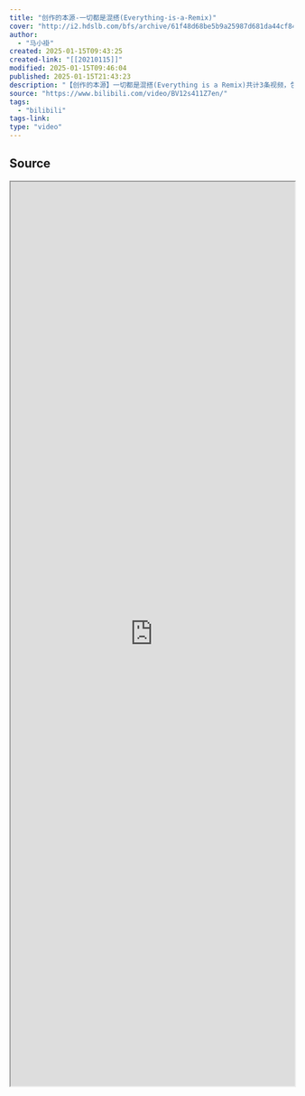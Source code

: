 ```yaml
---
title: "创作的本源-一切都是混搭(Everything-is-a-Remix)"
cover: "http://i2.hdslb.com/bfs/archive/61f48d68be5b9a25987d681da44cf844f882eddb.jpg@189w_107h.webp"
author:
  - "马小褂"
created: 2025-01-15T09:43:25
created-link: "[[20210115]]"
modified: 2025-01-15T09:46:04
published: 2025-01-15T21:43:23
description: "【创作的本源】一切都是混搭(Everything is a Remix)共计3条视频，包括：正片、Matrix、Kill Bill等，UP主更多精彩视频，请关注UP账号。"
source: "https://www.bilibili.com/video/BV12s411Z7en/"
tags:
  - "bilibili"
tags-link:
type: "video"
---
```


## Source

<iframe src='https://player.bilibili.com/player.html?isOutside=true&bvid=BV12s411Z7en&p=1&autoplay=false' style='height:40vh;width:100%' class='iframe-radius' allow='fullscreen'/><center>via: <a href='https://www.bilibili.com/video/BV12s411Z7en' target='_blank' class='external-link'>https://www.bilibili.com/video/BV12s411Z7en</a></center>

<iframe src="https://www.youtube.com/embed/nJPERZDfyWc" allow="accelerometer; autoplay; clipboard-write; encrypted-media; gyroscope; picture-in-picture; web-share" referrerpolicy="strict-origin-when-cross-origin" allowfullscreen/><center>via: <a href='https://www.youtube.com/watch?v=nJPERZDfyWc' target='_blank' class='external-link'>https://www.youtube.com/watch?v=nJPERZDfyWc</a></center>

## Notes

- 糖山帮从 Chic 乐队的“Good Times”中采样了贝斯 riff 并用在自己 1979 年的热门单曲“Rapper's Delight”中
- **The song remains the same**
    - 重金属的首创 剪纸 重排
    - 齐柏林，When Zeppelin used someone else's material,they didn't attribute song writing
    - 并且修改的并不完全很难叫做原创 没有做出根本的改变
    - Covers
        - Performances of other people's material
    - Knock-offs
        - Copies that stay within legal boundaries
- **Remix 公司**
    - genre movie
    - subgenre movie
        - 将 genre 挪用、转化或是颠覆
    - 很多镜头被当做特效模板
    - Creation requires influence.
    - 我们创造的一切,都是既有创造物、我们的生活以及其他人的生活的 remix. 正如牛顿所言：“我们站在巨人的肩上。”(伯纳德）
    - 创造领域被一层迷思笼罩 如 " 创作来自灵感 " " 原创就是打破常规 " " 创造是天才的专属，迸发于电光火石之间 "
    - 当日常思考应用于既有的素材中，创造力就会诞生
    - 创造力的温床，copy
    - 直到熟练掌握自己的领域之前。我们是没办法创造新的东西的。而这个过程通过复制来完成比方说，所有的艺术家都是模仿前人来渡过成长期 我们考复制建立知识和理解的根基
    - **创造力的元素**
        - 通过连接各种创意 才会有创造性的飞跃

        - 17：52 强势的文化观掩盖了创造力相互依存的事实 我仅仅是把别人发明的东西组装起来，而那些发明者背后也都经历了数个世纪的研究。 那些教育人们历史进步是由极个别人带来的说法，简直是无稽之谈。

        - 三十五亿年前的一个生命体：LUCA（LUCA 是一个定义在逻辑上的生物，是现存所有生物的共同祖先。这个术语来自于生命起源的问题中，使用反演法提出的假说）- 莎士比亚 古登堡 重点是原创商品无法服复制品的价格竞争。

        - 与“获取物”相比，人们通常比较看重“损失物”的价值，也就是大家熟知的“损失厌恶”理论， 这是一个被广泛散布的“模因”:

- 设计的本质就是抄袭：第一部分 [https://mp.weixin.qq.com/s/s2xFpw5tUw0kEcGio1YquA](https://mp.weixin.qq.com/s/s2xFpw5tUw0kEcGio1YquA)
